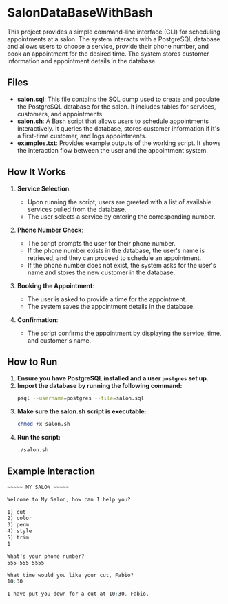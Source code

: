 # SalonDataBaseWithBash

This project provides a simple command-line interface (CLI) for scheduling appointments at a salon. The system interacts with a PostgreSQL database and allows users to choose a service, provide their phone number, and book an appointment for the desired time. The system stores customer information and appointment details in the database.

## Files

- **salon.sql**: This file contains the SQL dump used to create and populate the PostgreSQL database for the salon. It includes tables for services, customers, and appointments.
- **salon.sh**: A Bash script that allows users to schedule appointments interactively. It queries the database, stores customer information if it's a first-time customer, and logs appointments.
- **examples.txt**: Provides example outputs of the working script. It shows the interaction flow between the user and the appointment system.

## How It Works

1. **Service Selection**:
   - Upon running the script, users are greeted with a list of available services pulled from the database.
   - The user selects a service by entering the corresponding number.

2. **Phone Number Check**:
   - The script prompts the user for their phone number.
   - If the phone number exists in the database, the user's name is retrieved, and they can proceed to schedule an appointment.
   - If the phone number does not exist, the system asks for the user's name and stores the new customer in the database.

3. **Booking the Appointment**:
   - The user is asked to provide a time for the appointment.
   - The system saves the appointment details in the database.

4. **Confirmation**:
   - The script confirms the appointment by displaying the service, time, and customer's name.

## How to Run

1. **Ensure you have PostgreSQL installed and a user `postgres` set up.**
2. **Import the database by running the following command:**
   ```bash
   psql --username=postgres --file=salon.sql
3. **Make sure the salon.sh script is executable:**
   ```bash
   chmod +x salon.sh
4. **Run the script:**
   ```bash
   ./salon.sh
   
## Example Interaction

```CSS
~~~~~ MY SALON ~~~~~

Welcome to My Salon, how can I help you?

1) cut
2) color
3) perm
4) style
5) trim
1

What's your phone number?
555-555-5555

What time would you like your cut, Fabio?
10:30

I have put you down for a cut at 10:30, Fabio.
